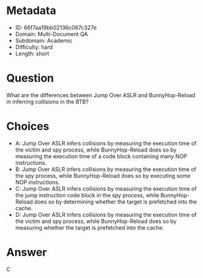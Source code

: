 # Metadata

- ID: 66f7aa19bb02136c067c327e
- Domain: Multi-Document QA
- Subdomain: Academic
- Difficulty: hard
- Length: short

# Question

What are the differences between Jump Over ASLR and BunnyHop-Reload in inferring collisions in the BTB?

# Choices

- A: Jump Over ASLR infers collisions by measuring the execution time of the victim and spy process, while BunnyHop-Reload does so by measuring the execution time of a code block containing many NOP instructions.
- B: Jump Over ASLR infers collisions by measuring the execution time of the spy process, while BunnyHop-Reload does so by  executing some NOP instructions.
- C: Jump Over ASLR infers collisions by measuring the execution time of the jump instruction code block in the spy process, while BunnyHop-Reload does so by determining whether the target is prefetched into the cache.
- D: Jump Over ASLR infers collisions by measuring the execution time of the victim and spy process, while BunnyHop-Reload does so by measuring whether the target is prefetched into the cache.

# Answer

C

